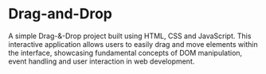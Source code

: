 # Drag-and-Drop
A simple Drag-&-Drop project built using HTML, CSS and JavaScript. This interactive application allows users to easily drag and move elements within the interface, showcasing fundamental concepts of DOM manipulation, event handling and user interaction in web development.
